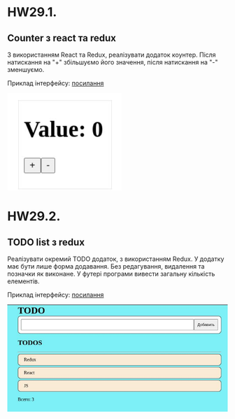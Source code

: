 # HW29.1. 

## Counter з react та redux

З використанням React та Redux, реалізувати додаток коунтер. Після натискання на "+" збільшуємо його значення, після натискання на "-" зменшуємо.

Приклад інтерфейсу: [посилання](https://drive.google.com/file/d/1arlh0vP6MhnN1q0Lo55ZjdSNKciO56GF/view?usp=drivesdk)

![example](./example.jpg)

# HW29.2.

## TODO list з redux

Реалізувати окремий TODO додаток, з використанням Redux. У додатку має бути лише форма додавання. Без редагування, видалення та позначки як виконане. У футері програми вивести загальну кількість елементів.

Приклад інтерфейсу: [посилання](https://drive.google.com/file/d/148pccGkJlGJkLoVQ0cmW10eYB_c430Vh/view)

![example](./example2.jpg)